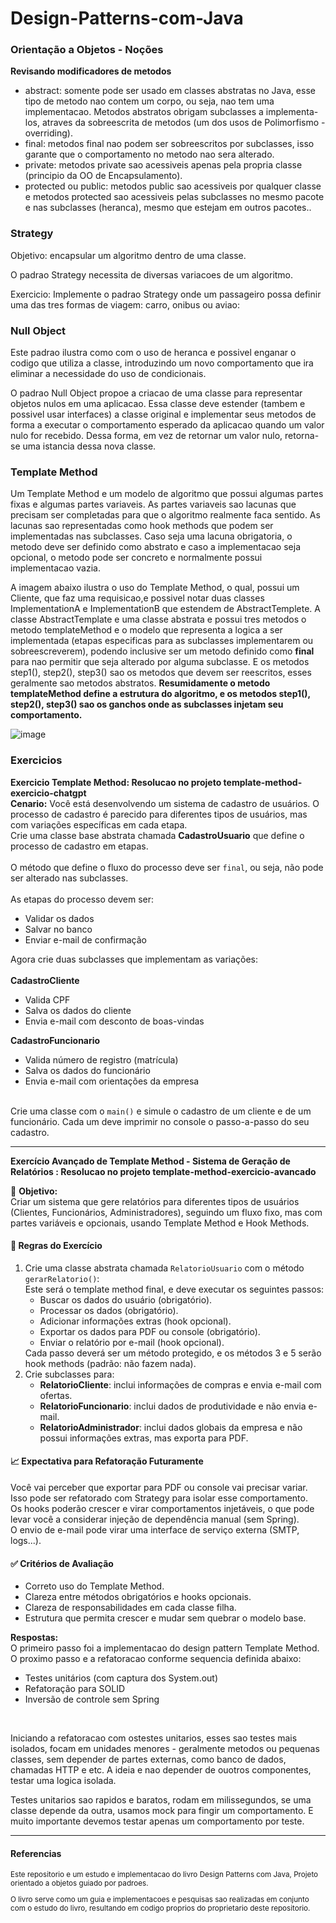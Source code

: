 # Design-Patterns-com-Java

<h3>Orientação a Objetos - Noções</h3>
<p>
  <strong>Revisando modificadores de metodos</strong><br/>
  <ul>
    <li>abstract: somente pode ser usado em classes abstratas no Java, esse tipo de metodo nao contem um corpo, ou seja, nao tem uma implementacao. Metodos abstratos obrigam subclasses a implementa-los, atraves da sobreescrita de metodos (um dos usos de Polimorfismo - <emph>overriding</emph>).</li>
    <li>final: metodos final nao podem ser sobreescritos por subclasses, isso garante que o comportamento no metodo nao sera alterado.</li>
    <li>private: metodos private sao acessiveis apenas pela propria classe (principio da OO de Encapsulamento).</li>
    <li>protected ou public: metodos public sao acessiveis por qualquer classe e metodos protected sao acessiveis pelas subclasses no mesmo pacote e nas subclasses (heranca), mesmo que estejam em outros pacotes..</li>
  </ul>

  
</p>


<h3>Strategy</h3>
<p>Objetivo: encapsular um algoritmo dentro de uma classe.</p>
<p>O padrao Strategy necessita de diversas variacoes de um algoritmo. </p>
<p>Exercicio: Implemente o padrao Strategy onde um passageiro possa definir uma das tres formas de viagem: carro, onibus ou aviao:</p>

<h3>Null Object</h3>
<p>Este padrao ilustra como com o uso de heranca e possivel enganar o codigo que utiliza a classe, introduzindo um novo comportamento que ira eliminar a necessidade do uso de condicionais. </p>
<p>O padrao Null Object propoe a criacao de uma classe para representar objetos nulos em uma aplicacao. Essa classe deve estender (tambem e possivel usar interfaces) a classe original e implementar seus metodos de forma a executar o comportamento esperado da aplicacao quando um valor nulo for recebido. Dessa forma, em vez de retornar um valor nulo, retorna-se uma istancia dessa nova classe.</p>

<h3>Template Method</h3>
<p>Um Template Method e um modelo de algoritmo que possui algumas partes fixas e algumas partes variaveis. As partes variaveis sao lacunas que precisam ser completadas para que o algoritmo realmente faca sentido. As lacunas sao representadas como <emph>hook methods</emph> que podem ser implementadas nas subclasses. Caso seja uma lacuna obrigatoria, o metodo deve ser definido como abstrato e caso a implementacao seja opcional, o metodo pode ser concreto e normalmente possui implementacao vazia. 

A imagem abaixo ilustra o uso do Template Method, o qual, possui um Cliente, que faz uma requisicao,e possivel notar duas classes ImplementationA e ImplementationB que estendem de AbstractTemplete. A classe AbstractTemplate e uma classe abstrata e possui tres metodos o metodo templateMethod e o modelo que representa a logica a ser implementada (etapas especificas para as subclasses implementarem ou sobreescreverem), podendo inclusive ser um metodo definido como <strong>final</strong> para nao permitir que seja alterado por alguma subclasse. E os metodos step1(), step2(), step3() sao os metodos que devem ser reescritos, esses geralmente sao metodos abstratos. <strong> Resumidamente o metodo templateMethod define a estrutura do algoritmo, e os metodos  step1(), step2(), step3() sao os ganchos onde as subclasses injetam seu comportamento. </strong> 

![image](https://github.com/user-attachments/assets/694d555e-9b65-4d9e-8ad7-f2cde86fee94)

</p>


<h3>Exercicios</h3>
<p><strong>Exercicio Template Method: Resolucao no projeto template-method-exercicio-chatgpt</strong><br>
<strong>Cenario:</strong>
Você está desenvolvendo um sistema de cadastro de usuários. O processo de cadastro é parecido para diferentes tipos de usuários, mas com variações específicas em cada etapa.
<br>
 Crie uma classe base abstrata chamada <strong>CadastroUsuario</strong> que define o processo de cadastro em etapas.
        <br><br>
        O método que define o fluxo do processo deve ser <code>final</code>, ou seja, não pode ser alterado nas subclasses.
        <br><br>
        As etapas do processo devem ser:
        <ul>
            <li>Validar os dados</li>
            <li>Salvar no banco</li>
            <li>Enviar e-mail de confirmação</li>
        </ul>
        Agora crie duas subclasses que implementam as variações:
        <br><br>
        <strong>CadastroCliente</strong>
        <ul>
            <li>Valida CPF</li>
            <li>Salva os dados do cliente</li>
            <li>Envia e-mail com desconto de boas-vindas</li>
        </ul>
        <strong>CadastroFuncionario</strong>
        <ul>
            <li>Valida número de registro (matrícula)</li>
            <li>Salva os dados do funcionário</li>
            <li>Envia e-mail com orientações da empresa</li>
        </ul>
        <br>
        Crie uma classe com o <code>main()</code> e simule o cadastro de um cliente e de um funcionário. Cada um deve imprimir no console o passo-a-passo do seu cadastro.
  
</p>
<hr>
<p><strong>Exercício Avançado de Template Method - Sistema de Geração de Relatórios : Resolucao no projeto template-method-exercicio-avancado</strong><br><p>
  <p>🎯 <strong>Objetivo:</strong><br>
Criar um sistema que gere relatórios para diferentes tipos de usuários (Clientes, Funcionários, Administradores), seguindo um fluxo fixo, mas com partes variáveis e opcionais, usando Template Method e Hook Methods.</p>

<h4>📄 Regras do Exercício</h4>
<ol>
  <li>
    Crie uma classe abstrata chamada <code>RelatorioUsuario</code> com o método <code>gerarRelatorio()</code>:<br>
    Este será o template method final, e deve executar os seguintes passos:
    <ul>
      <li>Buscar os dados do usuário (obrigatório).</li>
      <li>Processar os dados (obrigatório).</li>
      <li>Adicionar informações extras (hook opcional).</li>
      <li>Exportar os dados para PDF ou console (obrigatório).</li>
      <li>Enviar o relatório por e-mail (hook opcional).</li>
    </ul>
    Cada passo deverá ser um método protegido, e os métodos 3 e 5 serão hook methods (padrão: não fazem nada).
  </li>
  <li>
    Crie subclasses para:
    <ul>
      <li><strong>RelatorioCliente</strong>: inclui informações de compras e envia e-mail com ofertas.</li>
      <li><strong>RelatorioFuncionario</strong>: inclui dados de produtividade e não envia e-mail.</li>
      <li><strong>RelatorioAdministrador</strong>: inclui dados globais da empresa e não possui informações extras, mas exporta para PDF.</li>
    </ul>
  </li>
</ol>

<h4>📈 Expectativa para Refatoração Futuramente</h4>
<p>
Você vai perceber que exportar para PDF ou console vai precisar variar. Isso pode ser refatorado com Strategy para isolar esse comportamento.<br>
Os hooks poderão crescer e virar comportamentos injetáveis, o que pode levar você a considerar injeção de dependência manual (sem Spring).<br>
O envio de e-mail pode virar uma interface de serviço externa (SMTP, logs...).
</p>

<h4>✅ Critérios de Avaliação</h4>
<ul>
  <li>Correto uso do Template Method.</li>
  <li>Clareza entre métodos obrigatórios e hooks opcionais.</li>
  <li>Clareza de responsabilidades em cada classe filha.</li>
  <li>Estrutura que permita crescer e mudar sem quebrar o modelo base.</li>
</ul>

 
</p>
<p><strong>Respostas:</strong>
<br>
O primeiro passo foi a implementacao do design pattern Template Method. O proximo passo e a refatoracao conforme sequencia definida abaixo:
<ul>
  <li>Testes unitários (com captura dos System.out)</li>
  <li>Refatoração para SOLID</li>
   <li>Inversão de controle sem Spring</li>
</ul>

<br>
<p>Iniciando a refatoracao com ostestes unitarios, esses sao testes mais isolados, focam em unidades menores - geralmente metodos ou pequenas classes, sem depender de partes externas, como banco de dados, chamadas HTTP e etc. A ideia e nao depender de ouotros componentes, testar uma logica isolada.</p>
<p>Testes unitarios sao rapidos e baratos, rodam em milissegundos, se uma classe depende da outra, usamos mock para fingir um comportamento. E muito importante devemos testar apenas um comportamento por teste. </p>

</p>

<hr>

<h4>Referencias</h4>
<sub>
<p>Este repositorio e um estudo e implementacao do livro Design Patterns com Java, Projeto orientado a objetos guiado por padroes.</p>
  <p>O livro serve como um guia e implementacoes e pesquisas sao realizadas em conjunto com o estudo do livro, resultando em codigo proprios do proprietario deste repositorio.</p>
</sub>
